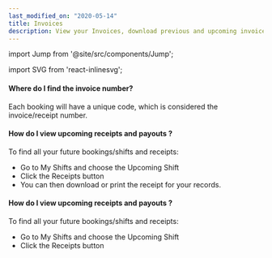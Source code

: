 ```yaml
---
last_modified_on: "2020-05-14"
title: Invoices
description: View your Invoices, download previous and upcoming invoices.
---
```


import Jump from '@site/src/components/Jump';

import SVG from 'react-inlinesvg';

#### Where do I find the invoice number?
Each booking will have a unique code, which is considered the invoice/receipt number.

#### How do I view upcoming receipts and payouts ?
To find all your future bookings/shifts and receipts:

* Go to My Shifts and choose the Upcoming Shift
* Click the Receipts button
* You can then download or print the receipt for your records.

#### How do I view upcoming receipts and payouts ?
To find all your future bookings/shifts and receipts:

* Go to My Shifts and choose the Upcoming Shift
* Click the Receipts button



[docs.strategies#daemon]: /docs/setup/deployment/strategies/#daemon
[docs.strategies#sidecar]: /docs/setup/deployment/strategies/#sidecar
[urls.rust]: https://www.rust-lang.org/
[urls.vector_performance]: https://shiftm.com/#performance


[docs.installation]: /docs/setup/installation/
[docs.process-management#flags]: /docs/administration/process-management/#flags
[docs.process-management#starting]: /docs/administration/process-management/#starting
[docs.reference.env-vars]: /docs/reference/env-vars/
[docs.reference.templating]: /docs/reference/templating/
[docs.reference]: /docs/reference/
[urls.globbing]: https://en.wikipedia.org/wiki/Glob_(programming)
[urls.strptime_specifiers]: https://docs.rs/chrono/0.4.11/chrono/format/strftime/index.html#specifiers
[urls.toml]: https://github.com/toml-lang/toml
